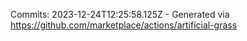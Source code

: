 Commits: 2023-12-24T12:25:58.125Z - Generated via https://github.com/marketplace/actions/artificial-grass
<br>
